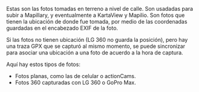 Estas son las fotos tomadas en terreno a nivel de calle.
Son usadadas para subir a Mapillary, y eventualmente a KartaView y Mapilio.
Son fotos que tienen la ubicación de donde fue tomada, por medio de las coordenadas guardadas en el encabezado EXIF de la foto.

Si las fotos no tienen ubicación (LG 360 no guarda la posición), pero hay una traza GPX que se capturó al mismo momento, se puede sincronizar para asociar una ubicación a una foto de acuerdo a la hora de captura.

Aquí hay estos tipos de fotos:

* Fotos planas, como las de celular o actionCams.
* Fotos 360 capturadas con LG 360 o GoPro Max.
